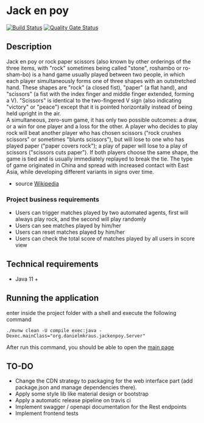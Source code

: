# Jack en poy

[![Build Status](https://travis-ci.com/danielmkraus/jack-en-poy.svg?branch=master)](https://travis-ci.com/danielmkraus/jack-en-poy)
[![Quality Gate Status](https://sonarcloud.io/api/project_badges/measure?project=org.danielmkraus%3Ajack-en-poy&metric=alert_status)](https://sonarcloud.io/dashboard?id=org.danielmkraus%3Ajack-en-poy)

## Description
Jack en poy or rock paper scissors (also known by other orderings of the three items, with "rock" sometimes being called "stone", roshambo or ro-sham-bo) is a hand game usually played between two people, in which each player simultaneously forms one of three shapes with an outstretched hand. These shapes are "rock" (a closed fist), "paper" (a flat hand), and "scissors" (a fist with the index finger and middle finger extended, forming a V). "Scissors" is identical to the two-fingered V sign (also indicating "victory" or "peace") except that it is pointed horizontally instead of being held upright in the air.               
A simultaneous, zero-sum game, it has only two possible outcomes: a draw, or a win for one player and a loss for the other. A player who decides to play rock will beat another player who has chosen scissors ("rock crushes scissors" or sometimes "blunts scissors"), but will lose to one who has played paper ("paper covers rock"); a play of paper will lose to a play of scissors ("scissors cuts paper"). If both players choose the same shape, the game is tied and is usually immediately replayed to break the tie. The type of game originated in China and spread with increased contact with East Asia, while developing different variants in signs over time.
- source [Wikipedia](https://en.wikipedia.org/wiki/Rock_paper_scissors)
    
### Project business requirements

- Users can trigger matches played by two automated agents, first will always play rock, and the second will play randomly
- Users can see matches played by him/her
- Users can reset matches played by him/her 
- Users can check the total score of matches played by all users in score view

## Technical requirements

- Java 11 + 

## Running the application

enter inside the project folder with a shell and execute the following command
```
./mvnw clean -U compile exec:java -Dexec.mainClass="org.danielmkraus.jackenpoy.Server"
```

After run this command, you should be able to open the [main page](http://127.0.0.1:8080/webapp)

## TO-DO

- Change the CDN strategy to packaging for the web interface part (add package.json and manage dependencies there).
- Apply some style lib like material design or bootstrap
- Apply a automatic release pipeline on travis ci
- Implement swagger / openapi documentation for the Rest endpoints
- Implement frontend tests